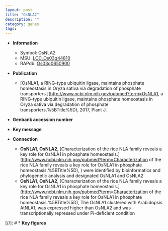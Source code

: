 ```yaml
---
layout: post
title: "OsNLA2"
description: ""
category: genes
tags: 
---
```


* **Information**  
    + Symbol: OsNLA2  
    + MSU: [LOC_Os03g44810](http://rice.uga.edu/cgi-bin/ORF_infopage.cgi?orf=LOC_Os03g44810)  
    + RAPdb: [Os03g0650900](http://rapdb.dna.affrc.go.jp/viewer/gbrowse_details/irgsp1?name=Os03g0650900)  

* **Publication**  
    + [OsNLA1, a RING-type ubiquitin ligase, maintains phosphate homeostasis in Oryza sativa via degradation of phosphate transporters.](http://www.ncbi.nlm.nih.gov/pubmed?term=OsNLA1, a RING-type ubiquitin ligase, maintains phosphate homeostasis in Oryza sativa via degradation of phosphate transporters.%5BTitle%5D), 2017, Plant J.

* **Genbank accession number**  

* **Key message**  

* **Connection**  
    + __OsNLA1__, __OsNLA2__, [Characterization of the rice NLA family reveals a key role for OsNLA1 in phosphate homeostasis.](http://www.ncbi.nlm.nih.gov/pubmed?term=Characterization of the rice NLA family reveals a key role for OsNLA1 in phosphate homeostasis.%5BTitle%5D), ) were identified by bioinformatics and phylogenetic analysis and designated OsNLA1 and OsNLA2
    + __OsNLA1__, __OsNLA2__, [Characterization of the rice NLA family reveals a key role for OsNLA1 in phosphate homeostasis.](http://www.ncbi.nlm.nih.gov/pubmed?term=Characterization of the rice NLA family reveals a key role for OsNLA1 in phosphate homeostasis.%5BTitle%5D),  The OsNLA1 clustered with Arabidopsis AtNLA1, was expressed higher than OsNLA2 and was transcriptionally repressed under Pi-deficient condition

[//]: # * **Key figures**  


